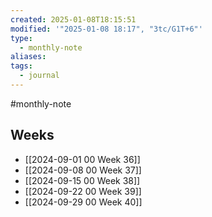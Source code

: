 ```yaml
---
created: 2025-01-08T18:15:51
modified: '"2025-01-08 18:17", "3tc/G1T+6"'
type:
  - monthly-note
aliases: 
tags:
  - journal
---
```

#monthly-note 

## Weeks
- [[2024-09-01 00 Week 36]]
- [[2024-09-08 00 Week 37]]
- [[2024-09-15 00 Week 38]]
- [[2024-09-22 00 Week 39]]
- [[2024-09-29 00 Week 40]]



